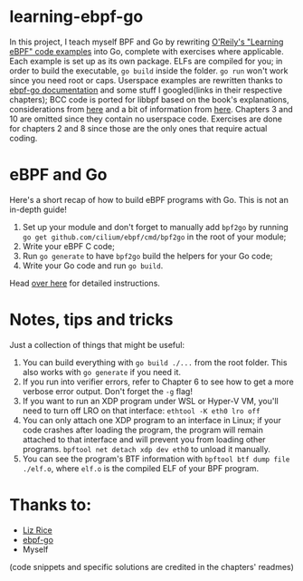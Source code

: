# learning-ebpf-go
In this project, I teach myself BPF and Go by rewriting [O'Reily's "Learning eBPF" code examples](https://github.com/lizrice/learning-ebpf) into Go, complete with exercises where applicable. Each example is set up as its own package. ELFs are compiled for you; in order to build the executable, `go build` inside the folder. `go run` won't work since you need root or caps. Userspace examples are rewritten thanks to [ebpf-go documentation](https://pkg.go.dev/github.com/cilium/ebpf) and some stuff I googled(links in their respective chapters); 
BCC code is ported for libbpf based on the book's explanations, considerations from [here](https://facebookmicrosites.github.io/bpf/blog/2020/02/20/bcc-to-libbpf-howto-guide.html) and a bit of information from [here](https://github.com/iovisor/bcc/issues/4404). 
Chapters 3 and 10 are omitted since they contain no userspace code. 
Exercises are done for chapters 2 and 8 since those are the only ones that require actual coding. 

# eBPF and Go
Here's a short recap of how to build eBPF programs with Go. This is not an in-depth guide!
1. Set up your module and don't forget to manually add `bpf2go` by running `go get github.com/cilium/ebpf/cmd/bpf2go` in the root of your module;
2. Write your eBPF C code;
3. Run `go generate` to have `bpf2go` build the helpers for your Go code;
4. Write your Go code and run `go build`.

Head [over here](https://ebpf-go.dev/guides/getting-started/) for detailed instructions.

# Notes, tips and tricks
Just a collection of things that might be useful:
1. You can build everything with `go build ./...` from the root folder. This also works with `go generate` if you need it.
2. If you run into verifier errors, refer to Chapter 6 to see how to get a more verbose error output. Don't forget the `-g` flag!
3. If you want to run an XDP program under WSL or Hyper-V VM, you'll need to turn off LRO on that interface: `ethtool -K eth0 lro off`
4. You can only attach one XDP program to an interface in Linux; if your code crashes after loading the program, the program will remain attached to that interface and will prevent you from loading other programs. `bpftool net detach xdp dev eth0` to unload it manually.
5. You can see the program's BTF information with `bpftool btf dump file ./elf.o`, where `elf.o` is the compiled ELF of your BPF program.

# Thanks to:
- [Liz Rice](https://www.lizrice.com/)
- [ebpf-go](https://github.com/cilium/ebpf)
- Myself

(code snippets and specific solutions are credited in the chapters' readmes)
